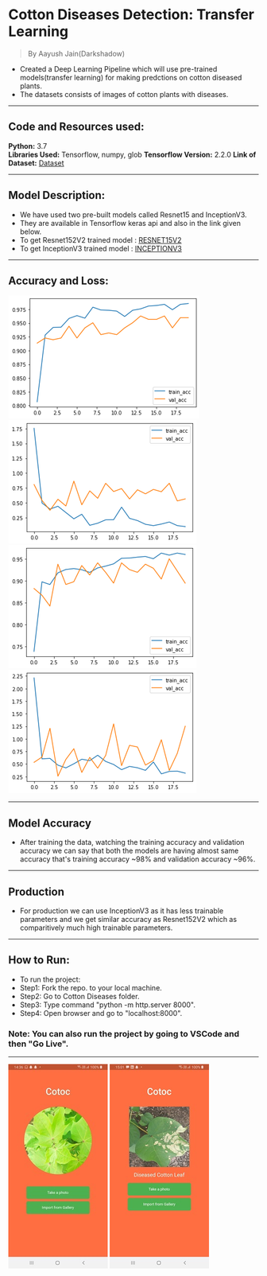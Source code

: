 # Cotton Diseases Detection: Transfer Learning
>By Aayush Jain(Darkshadow)

* Created a Deep Learning Pipeline which will use pre-trained models(transfer learning) for making predctions on cotton diseased plants.
* The datasets consists of images of cotton plants with diseases.

---

## Code and Resources used:
**Python:** 3.7  
**Libraries Used:** Tensorflow, numpy, glob
**Tensorflow Version:** 2.2.0
**Link of Dataset:** [Dataset](https://drive.google.com/drive/folders/1vdr9CC9ChYVW2iXp6PlfyMOGD-4Um1ue)

---

## Model Description:
* We have used two pre-built models called Resnet15 and InceptionV3.
* They are available in Tensorflow keras api and also in the link given below.
* To get Resnet152V2 trained model : [RESNET15V2](https://drive.google.com/file/d/1-qd_OvSipHW2Br6heUt0oUyFv9ip9v2K/view?usp=sharing)
* To get InceptionV3 trained model : [INCEPTIONV3](https://drive.google.com/file/d/1044nklmNLxIYQnMPT5e8jD_vVY10n73g/view?usp=sharing)

---

##  Accuracy and Loss:
![Alt Text](resnet_model_acc.png "RESNET15V2 ACCURACY")
![Alt Text](resnet_model_loss.png "RESNET14V2 ACCURACY")
![Alt Text](inception_model_acc.png "INCEPTION LOSS")
![Alt Text](inception_model_loss.png "INCEPTION LOSS")

---

## Model Accuracy 
* After training the data, watching the training accuracy and validation accuracy we can say that both the models are having almost same accuracy that's training accuracy ~98% and validation accuracy ~96%.

---

## Production
* For production we can use InceptionV3 as it has less trainable parameters and we get similar accuracy as Resnet152V2 which as comparitively much high trainable parameters.

---

## How to Run:
* To run the project:
* Step1: Fork the repo. to your local machine.
* Step2: Go to Cotton Diseases folder.
* Step3: Type command "python -m http.server 8000".
* Step4: Open browser and go to "localhost:8000".

### Note: You can also run the project by going to VSCode and then "Go Live".

---

![Alt Text](run_images/1.jpg)
![Alt Text](run_images/2.jpg)
